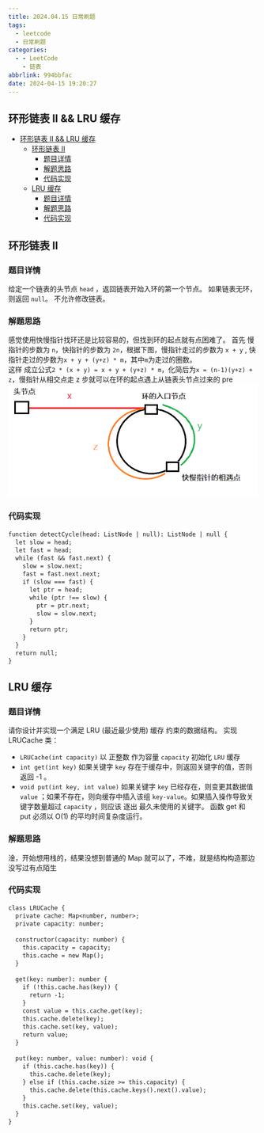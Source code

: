 ```yaml
---
title: 2024.04.15 日常刷题
tags:
  - leetcode
  - 日常刷题
categories:
  - - LeetCode
    - 链表
abbrlink: 994bbfac
date: 2024-04-15 19:20:27
---
```


<!-- @format -->

## 环形链表 II && LRU 缓存

- [环形链表 II \&\& LRU 缓存](#环形链表-ii--lru-缓存)
  - [环形链表 II](#环形链表-ii)
    - [题目详情](#题目详情)
    - [解题思路](#解题思路)
    - [代码实现](#代码实现)
  - [LRU 缓存](#lru-缓存)
    - [题目详情](#题目详情-1)
    - [解题思路](#解题思路-1)
    - [代码实现](#代码实现-1)

<!--more-->

## 环形链表 II

### 题目详情

给定一个链表的头节点 `head` ，返回链表开始入环的第一个节点。 如果链表无环，则返回 `null`。
不允许修改链表。

### 解题思路

感觉使用快慢指针找环还是比较容易的，但找到环的起点就有点困难了。
首先 慢指针的步数为 `n`，快指针的步数为 `2n`，根据下图，慢指针走过的步数为 `x + y` , 快指针走过的步数为`x + y + (y+z) * m`，其中`m`为走过的圈数。  
这样 成立公式`2 * (x + y) = x + y + (y+z) * m`，化简后为`x = (n-1)(y+z) + z`，慢指针从相交点走 z 步就可以在环的起点遇上从链表头节点过来的 pre
![环形链表解题思路](../images/blog-2024-04-15-19-29-24.png)

### 代码实现

```TS
function detectCycle(head: ListNode | null): ListNode | null {
  let slow = head;
  let fast = head;
  while (fast && fast.next) {
    slow = slow.next;
    fast = fast.next.next;
    if (slow === fast) {
      let ptr = head;
      while (ptr !== slow) {
        ptr = ptr.next;
        slow = slow.next;
      }
      return ptr;
    }
  }
  return null;
}
```

## LRU 缓存

### 题目详情

请你设计并实现一个满足 LRU (最近最少使用) 缓存 约束的数据结构。
实现 LRUCache 类：

- `LRUCache(int capacity)` 以 正整数 作为容量 `capacity` 初始化 `LRU` 缓存
- `int get(int key)` 如果关键字 `key` 存在于缓存中，则返回关键字的值，否则返回 -1 。
- `void put(int key, int value)` 如果关键字 `key` 已经存在，则变更其数据值 `value` ；如果不存在，则向缓存中插入该组 `key-value`。如果插入操作导致关键字数量超过 `capacity` ，则应该 逐出 最久未使用的关键字。
  函数 get 和 put 必须以 O(1) 的平均时间复杂度运行。

### 解题思路

淦，开始想用栈的，结果没想到普通的 Map 就可以了，不难，就是结构构造那边没写过有点陌生

### 代码实现

```TS
class LRUCache {
  private cache: Map<number, number>;
  private capacity: number;

  constructor(capacity: number) {
    this.capacity = capacity;
    this.cache = new Map();
  }

  get(key: number): number {
    if (!this.cache.has(key)) {
      return -1;
    }
    const value = this.cache.get(key);
    this.cache.delete(key);
    this.cache.set(key, value);
    return value;
  }

  put(key: number, value: number): void {
    if (this.cache.has(key)) {
      this.cache.delete(key);
    } else if (this.cache.size >= this.capacity) {
      this.cache.delete(this.cache.keys().next().value);
    }
    this.cache.set(key, value);
  }
}
```
